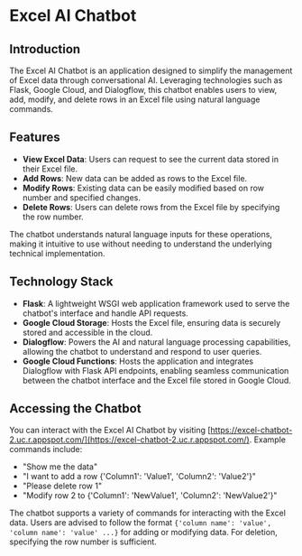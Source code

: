 # Excel AI Chatbot

## Introduction

The Excel AI Chatbot is an application designed to simplify the management of Excel data through conversational AI. Leveraging technologies such as Flask, Google Cloud, and Dialogflow, this chatbot enables users to view, add, modify, and delete rows in an Excel file using natural language commands.

## Features

- **View Excel Data**: Users can request to see the current data stored in their Excel file.
- **Add Rows**: New data can be added as rows to the Excel file.
- **Modify Rows**: Existing data can be easily modified based on row number and specified changes.
- **Delete Rows**: Users can delete rows from the Excel file by specifying the row number.

The chatbot understands natural language inputs for these operations, making it intuitive to use without needing to understand the underlying technical implementation.

## Technology Stack

- **Flask**: A lightweight WSGI web application framework used to serve the chatbot's interface and handle API requests.
- **Google Cloud Storage**: Hosts the Excel file, ensuring data is securely stored and accessible in the cloud.
- **Dialogflow**: Powers the AI and natural language processing capabilities, allowing the chatbot to understand and respond to user queries.
- **Google Cloud Functions**: Hosts the application and integrates Dialogflow with Flask API endpoints, enabling seamless communication between the chatbot interface and the Excel file stored in Google Cloud.


## Accessing the Chatbot

You can interact with the Excel AI Chatbot by visiting [https://excel-chatbot-2.uc.r.appspot.com/](https://excel-chatbot-2.uc.r.appspot.com/). Example commands include:

- "Show me the data"
- "I want to add a row {'Column1': 'Value1', 'Column2': 'Value2'}"
- "Please delete row 1"
- "Modify row 2 to {'Column1': 'NewValue1', 'Column2': 'NewValue2'}"


The chatbot supports a variety of commands for interacting with the Excel data. Users are advised to follow the format `{'column name': 'value', 'column name': 'value' ...}` for adding or modifying data. For deletion, specifying the row number is sufficient.
